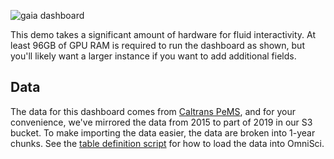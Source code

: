 ![gaia dashboard](https://github.com/omnisci/community_datasets/blob/master/caltrans_2015_2019/dashboard_img/caltrans_2015_2019.png)

This demo takes a significant amount of hardware for fluid interactivity. At least 96GB of GPU RAM is required to run the dashboard as shown, but you'll likely want a larger instance if you want to add additional fields.

## Data

The data for this dashboard comes from [Caltrans PeMS](http://pems.dot.ca.gov/), and for your convenience, we've mirrored the data from 2015 to part of 2019 in our S3 bucket. To make importing the data easier, the data are broken into 1-year chunks. See the [table definition script](https://github.com/omnisci/community_datasets/blob/master/caltrans_2015_2019/omnisci_ddl/caltrans_historic_2015_2019.sql) for how to load the data into OmniSci.

